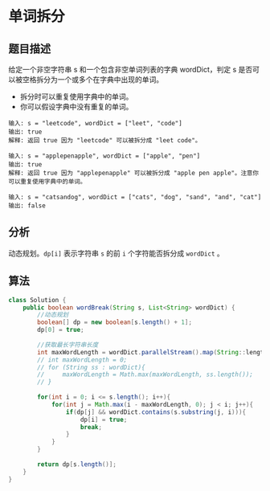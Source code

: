 # 单词拆分

## 题目描述

给定一个非空字符串 s 和一个包含非空单词列表的字典 wordDict，判定 s 是否可以被空格拆分为一个或多个在字典中出现的单词。

* 拆分时可以重复使用字典中的单词。
* 你可以假设字典中没有重复的单词。

```
输入: s = "leetcode", wordDict = ["leet", "code"]
输出: true
解释: 返回 true 因为 "leetcode" 可以被拆分成 "leet code"。

输入: s = "applepenapple", wordDict = ["apple", "pen"]
输出: true
解释: 返回 true 因为 "applepenapple" 可以被拆分成 "apple pen apple"。注意你可以重复使用字典中的单词。

输入: s = "catsandog", wordDict = ["cats", "dog", "sand", "and", "cat"]
输出: false
```

## 分析

动态规划。`dp[i]` 表示字符串 `s` 的前 `i` 个字符能否拆分成 `wordDict` 。

## 算法

```java
class Solution {
    public boolean wordBreak(String s, List<String> wordDict) {
        //动态规划
        boolean[] dp = new boolean[s.length() + 1];
        dp[0] = true;
        
        //获取最长字符串长度       
        int maxWordLength = wordDict.parallelStream().map(String::length).reduce(0, Integer::max);
        // int maxWordLength = 0;
        // for (String ss : wordDict){
        //     maxWordLength = Math.max(maxWordLength, ss.length());
        // }
        
        for(int i = 0; i <= s.length(); i++){
            for(int j = Math.max(i - maxWordLength, 0); j < i; j++){
                if(dp[j] && wordDict.contains(s.substring(j, i))){
                    dp[i] = true;
                    break;
                }
            }
        }
        
        return dp[s.length()];
    }
}
```
